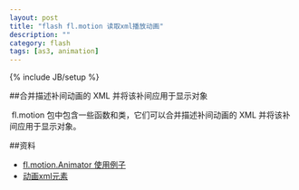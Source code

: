 ```yaml
---
layout: post
title: "flash fl.motion 读取xml播放动画"
description: ""
category: flash
tags: [as3, animation]
---
```

{% include JB/setup %}


##合并描述补间动画的 XML 并将该补间应用于显示对象

​ fl.motion 包中包含一些函数和类，它们可以合并描述补间动画的 XML 并将该补间应用于显示对象。


##资料

- [fl.motion.Animator 使用例子]
- [动画xml元素]



[fl.motion.Animator 使用例子]:http://chenfeng.iteye.com/blog/289437
[动画xml元素]:http://www.systn.com/manual/as3/motionXSD.html